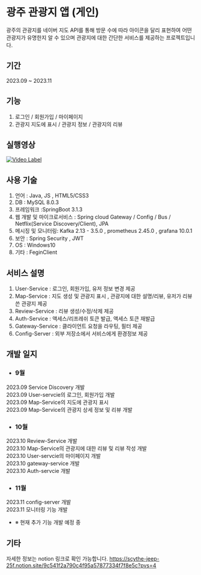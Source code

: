 # 광주 관광지 앱 (게인)

광주의 관광지를 네이버 지도 API를 통해 방문 수에 따라 아이콘을 달리 표현하여 어떤 관광지가 유명한지 알 수 있으며 관광지에 대한 간단한 서비스를 제공하는 프로젝트입니다.

## 기간
2023.09 ~ 2023.11

## 기능

1. 로그인 / 회원가입 / 마이페이지<br>
2. 관광지 지도에 표시 / 관광지 정보 / 관광지의 리뷰

## 실행영상

[![Video Label](http://img.youtube.com/vi/eQr5fW61atY/0.jpg)](https://youtu.be/eQr5fW61atY)

## 사용 기술

1. 언어 : Java, JS , HTML5/CSS3
2. DB : MySQL 8.0.3
4. 프레임워크 :SpringBoot 3.1.3
5. 웹 개발 및 마이크로서비스 : Spring cloud Gateway / Config / Bus / Netflix(Service Discovery/Client), JPA
6. 메시징 및 모니터링: Kafka 2.13 - 3.5.0 , prometheus 2.45.0 , grafana 10.0.1
7. 보안 : Spring Security , JWT
8. OS : Windows10
9. 기타 : FeginClient

## 서비스 설명

1. User-Service : 로그인, 회원가입, 유저 정보 변경 제공
2. Map-Service : 지도 생성 및 관광지 표시 , 관광지에 대한 설명/리뷰, 유저가 리뷰 쓴 관광지 제공
3. Review-Service : 리뷰 생성/수정/삭제 제공
4. Auth-Service : 액세스/리프레쉬 토큰 발급, 액세스 토큰 재발급
5. Gateway-Service : 클라이언트 요청을 라우팅, 필터 제공
6. Config-Server : 외부 저장소에서 서비스에게 환경정보 제공 

## 개발 일지
+ ### 9월
 2023.09 Service Discovery 개발<br/>
 2023.09 User-servcie의 로그인, 회원가입 개발<br/>
 2023.09 Map-Service의 지도에 관광지 표시<br/>
 2023.09 Map-Service의 관광지 상세 정보 및 리뷰 개발 <br/>
+ ### 10월 
 2023.10 Review-Service 개발<br/>
 2023.10 Map-Service의 관광지에 대한 리뷰 및 리뷰 작성 개발<br/>
 2023.10 User-servcie의 마이페이지 개발<br/>
 2023.10 gateway-service 개발<br/>
 2023.10 Auth-servcie 개발<br/>
+ ### 11월
 2023.11 config-server 개발<br/>
 2023.11 모니터링 기능 개발<br/>

+ ※ 현재 추가 기능 개발 예정 중 

## 기타

자세한 정보는 notion 링크로 확인 가능합니다. 
https://scythe-jeep-25f.notion.site/9c541f2a790c4f95a57877334f7f8e5c?pvs=4
